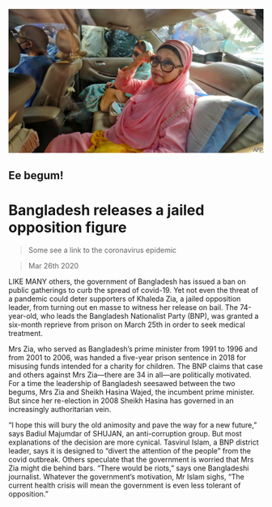 ![](./images/20200328_ASP004.jpg)

## Ee begum!

# Bangladesh releases a jailed opposition figure

> Some see a link to the coronavirus epidemic

> Mar 26th 2020

LIKE MANY others, the government of Bangladesh has issued a ban on public gatherings to curb the spread of covid-19. Yet not even the threat of a pandemic could deter supporters of Khaleda Zia, a jailed opposition leader, from turning out en masse to witness her release on bail. The 74-year-old, who leads the Bangladesh Nationalist Party (BNP), was granted a six-month reprieve from prison on March 25th in order to seek medical treatment.

Mrs Zia, who served as Bangladesh’s prime minister from 1991 to 1996 and from 2001 to 2006, was handed a five-year prison sentence in 2018 for misusing funds intended for a charity for children. The BNP claims that case and others against Mrs Zia—there are 34 in all—are politically motivated. For a time the leadership of Bangladesh seesawed between the two begums, Mrs Zia and Sheikh Hasina Wajed, the incumbent prime minister. But since her re-election in 2008 Sheikh Hasina has governed in an increasingly authoritarian vein.

“I hope this will bury the old animosity and pave the way for a new future,” says Badiul Majumdar of SHUJAN, an anti-corruption group. But most explanations of the decision are more cynical. Tasvirul Islam, a BNP district leader, says it is designed to “divert the attention of the people” from the covid outbreak. Others speculate that the government is worried that Mrs Zia might die behind bars. “There would be riots,” says one Bangladeshi journalist. Whatever the government’s motivation, Mr Islam sighs, “The current health crisis will mean the government is even less tolerant of opposition.”